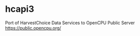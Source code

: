 hcapi3
======

Port of HarvestChoice Data Services to OpenCPU Public Server https://public.opencpu.org/
